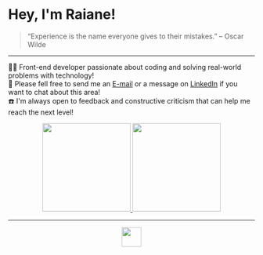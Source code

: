 # Hey, I'm Raiane!

>“Experience is the name everyone gives to their mistakes.” – Oscar Wilde
<hr> 

👩‍💻 Front-end developer passionate about coding and solving real-world problems with technology!<br>
📩 Please fell free to send me an <a href="mailto:raiane.oliveira404@gmail.com">E-mail</a> or a message on [LinkedIn](https://www.linkedin.com/in/raiane-oliveira-dev/) if you want to chat about this area!<br>
☎️ I'm always open to feedback and constructive criticism that can help me reach the next level!

<div align="center">
  <a target="_blank" href="https://github.com/raiane-oliveira">
  <img height="180em" src="https://github-personal-readme-stats.vercel.app/api?username=raiane-oliveira&show_icons=true&theme=radical&include_all_commits=true&count_private=true&border_radius=10"/>
  <img height="180em" src="https://github-personal-readme-stats.vercel.app/api/top-langs/?username=raiane-oliveira&layout=compact&langs_count=16&theme=radical&border_radius=10"/>
</div>

  ***
  
<p align="center">
  <a href="https://skillicons.dev">
    <img height="40" src="https://skillicons.dev/icons?i=react,ts,tailwind,styledcomponents" />
  </a>
</p>
  
##
